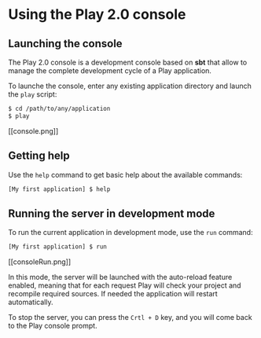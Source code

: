 # Using the Play 2.0 console

## Launching the console

The Play 2.0 console is a development console based on **sbt** that allow to manage the complete development cycle of a Play application.

To launche the console, enter any existing application directory and launch the `play` script:

```bash
$ cd /path/to/any/application
$ play 
```

[[console.png]]

## Getting help

Use the `help` command to get basic help about the available commands:

```bash
[My first application] $ help
```

## Running the server in development mode

To run the current application in development mode, use the `run` command:

```bash
[My first application] $ run
```

[[consoleRun.png]]

In this mode, the server will be launched with the auto-reload feature enabled, meaning that for each request Play will check your project and recompile required sources. If needed the application will restart automatically.

To stop the server, you can press the `Crtl + D` key, and you will come back to the Play console prompt.